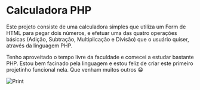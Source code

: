 <h1>Calculadora PHP </h1>

<p>Este projeto consiste de uma calculadora simples que utiliza um Form de HTML para pegar dois números, e efetuar uma das quatro operações básicas (Adição, Subtração, Multiplicação e Divisão) 
que o usuário quiser, através da linguagem PHP.</p>

<p>Tenho aproveitado o tempo livre da faculdade e comecei a estudar bastante PHP. Estou bem facinado pela linguagem e estou feliz de criar este primeiro projetinho funcional nela. 
Que venham muitos outros 😁 </p> 

![Print](https://user-images.githubusercontent.com/66395880/198363860-ab039eef-44a6-4df4-bff3-5d605043f936.PNG)
